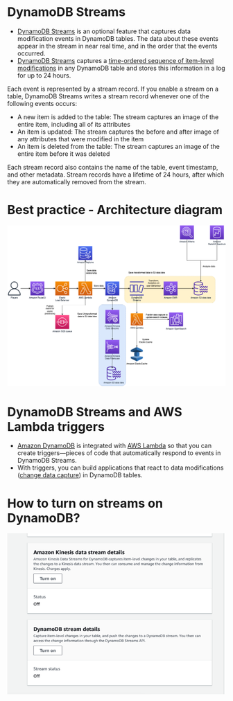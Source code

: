 # DynamoDB Streams
- [DynamoDB Streams](https://docs.aws.amazon.com/amazondynamodb/latest/developerguide/HowItWorks.CoreComponents.html#HowItWorks.CoreComponents.Streams) is an optional feature that captures data modification events in DynamoDB tables. The data about these events appear in the stream in near real time, and in the order that the events occurred.
- [DynamoDB Streams](https://docs.aws.amazon.com/amazondynamodb/latest/developerguide/Streams.html) captures a [time-ordered sequence of item-level modifications](../../../1_HLDDesignComponents/0_SystemGlossaries/Database/ChangeDataCapture.md) in any DynamoDB table and stores this information in a log for up to 24 hours.

Each event is represented by a stream record. If you enable a stream on a table, DynamoDB Streams writes a stream record whenever one of the following events occurs:
- A new item is added to the table: The stream captures an image of the entire item, including all of its attributes
- An item is updated: The stream captures the before and after image of any attributes that were modified in the item
- An item is deleted from the table: The stream captures an image of the entire item before it was deleted

Each stream record also contains the name of the table, event timestamp, and other metadata. Stream records have a lifetime of 24 hours, after which they are automatically removed from the stream.

# Best practice - Architecture diagram

![](../../10_BigDataComponents/DataLakes/assets/AWS-IOT-Data-Capture.png)

# DynamoDB Streams and AWS Lambda triggers
- [Amazon DynamoDB](https://docs.aws.amazon.com/amazondynamodb/latest/developerguide/Streams.Lambda.html) is integrated with [AWS Lambda](../../3_ComputeServices/AWSLambda/Readme.md) so that you can create triggers—pieces of code that automatically respond to events in DynamoDB Streams. 
- With triggers, you can build applications that react to data modifications ([change data capture](../../../1_HLDDesignComponents/0_SystemGlossaries/Database/ChangeDataCapture.md)) in DynamoDB tables.

# How to turn on streams on DynamoDB?

![img.png](assests/dynamo_strems.png)

